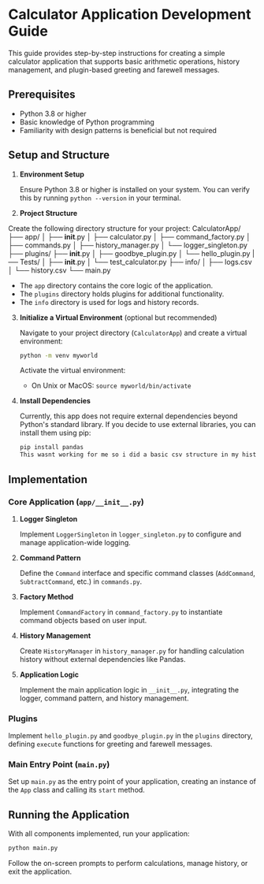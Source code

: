 # Calculator Application Development Guide

This guide provides step-by-step instructions for creating a simple calculator application that supports basic arithmetic operations, history management, and plugin-based greeting and farewell messages.

## Prerequisites

- Python 3.8 or higher
- Basic knowledge of Python programming
- Familiarity with design patterns is beneficial but not required

## Setup and Structure

1. **Environment Setup**

   Ensure Python 3.8 or higher is installed on your system. You can verify this by running `python --version` in your terminal.
2. **Project Structure**

Create the following directory structure for your project:
 CalculatorApp/
   ├── app/
   │   ├── **init**.py
   │   ├── calculator.py
   │   ├── command_factory.py
   │   ├── commands.py
   │   ├── history_manager.py
   │   └── logger_singleton.py
   ├── plugins/
   ├──     **init**.py
   │   ├── goodbye_plugin.py
   │   └── hello_plugin.py
   |── Tests/
   │   ├── __init__.py
   │   └── test_calculator.py
   ├── info/
   │   ├── logs.csv
   │   └── history.csv
   └── main.py

- The `app` directory contains the core logic of the application.
- The `plugins` directory holds plugins for additional functionality.
- The `info` directory is used for logs and history records.

3. **Initialize a Virtual Environment** (optional but recommended)

   Navigate to your project directory (`CalculatorApp`) and create a virtual environment:

   ```bash
   python -m venv myworld
   ```

   Activate the virtual environment:

   - On Unix or MacOS: `source myworld/bin/activate`

4. **Install Dependencies**

   Currently, this app does not require external dependencies beyond Python's standard library. If you decide to use external libraries, you can install them using pip:

   ```bash
   pip install pandas 
   This wasnt working for me so i did a basic csv structure in my history_manager.py 
   ```

## Implementation

### Core Application (`app/__init__.py`)

1. **Logger Singleton**

   Implement `LoggerSingleton` in `logger_singleton.py` to configure and manage application-wide logging.

2. **Command Pattern**

   Define the `Command` interface and specific command classes (`AddCommand`, `SubtractCommand`, etc.) in `commands.py`.

3. **Factory Method**

   Implement `CommandFactory` in `command_factory.py` to instantiate command objects based on user input.

4. **History Management**

   Create `HistoryManager` in `history_manager.py` for handling calculation history without external dependencies like Pandas.

5. **Application Logic**

   Implement the main application logic in `__init__.py`, integrating the logger, command pattern, and history management.

### Plugins

Implement `hello_plugin.py` and `goodbye_plugin.py` in the `plugins` directory, defining `execute` functions for greeting and farewell messages.

### Main Entry Point (`main.py`)

Set up `main.py` as the entry point of your application, creating an instance of the `App` class and calling its `start` method.

## Running the Application

With all components implemented, run your application:

```bash
python main.py
```

Follow the on-screen prompts to perform calculations, manage history, or exit the application.
